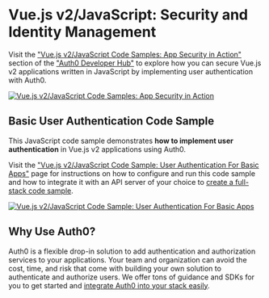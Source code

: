 # Vue.js v2/JavaScript: Security and Identity Management

Visit the ["Vue.js v2/JavaScript Code Samples: App Security in Action"](https://auth0.com/developers/hub/code-samples/spa/vue-2-javascript) section of the ["Auth0 Developer Hub"](https://auth0.com/developers/hub) to explore how you can secure Vue.js v2 applications written in JavaScript by implementing user authentication with Auth0.

[![Vue.js v2/JavaScript Code Samples: App Security in Action](https://cdn.auth0.com/blog/hub/code-samples/spa/vue-2-javascript.png)](https://auth0.com/developers/hub/code-samples/spa/vue-2-javascript)
  
## Basic User Authentication Code Sample

This JavaScript code sample demonstrates **how to implement user authentication** in Vue.js v2 applications using Auth0.

Visit the ["Vue.js v2/JavaScript Code Sample: User Authentication For Basic Apps"](https://auth0.com/developers/hub/code-samples/spa/vue-2-javascript/basic-authentication) page for instructions on how to configure and run this code sample and how to integrate it with an API server of your choice to [create a full-stack code sample](https://auth0.com//developers/hub/code-samples/full-stack/hello-world/basic-access-control/spa).

[![Vue.js v2/JavaScript Code Sample: User Authentication For Basic Apps](https://cdn.auth0.com/blog/hub/code-samples/spa/vue-2-javascript/basic-authentication.png)](https://auth0.com/developers/hub/code-samples/spa/vue-2-javascript/basic-authentication)



## Why Use Auth0?

Auth0 is a flexible drop-in solution to add authentication and authorization services to your applications. Your team and organization can avoid the cost, time, and risk that come with building your own solution to authenticate and authorize users. We offer tons of guidance and SDKs for you to get started and [integrate Auth0 into your stack easily](https://auth0.com/developers/hub/code-samples/full-stack).